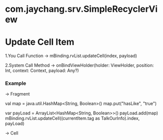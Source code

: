 # com.jaychang.srv.SimpleRecyclerView

# Update Cell Item

1.You Call Function -> mBinding.rvList.updateCell(index, payload)

2.System Call Method -> onBindViewHolder(holder: ViewHolder, position: Int, context: Context, payload: Any?)

### Example

 -> Fragment

val map = java.util.HashMap<String, Boolean>()
map.put("hasLike", "true")

var payLoad = ArrayList<HashMap<String, Boolean>>()
payLoad.add(map)
mBinding.rvList.updateCell((currentItem.tag as TalkOurInfo).index, payLoad)

 -> Cell
 
 
